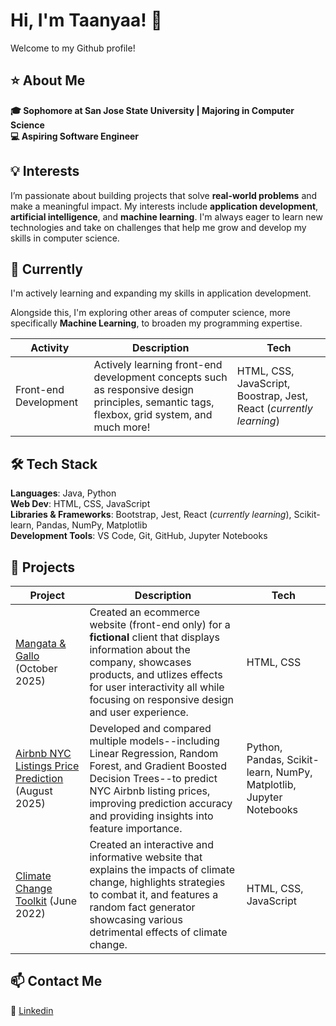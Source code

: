 # Hi, I'm Taanyaa! 👋

Welcome to my Github profile!

## ⭐️ About Me
**🎓 Sophomore at San Jose State University | Majoring in Computer Science**    
**💻 Aspiring Software Engineer**  

## 💡 Interests
I’m passionate about building projects that solve **real-world problems** and make a meaningful impact. My interests include **application development**, **artificial intelligence**, and **machine learning**. I'm always eager to learn new technologies and take on challenges that help me grow and develop my skills in computer science. 

## 🌱 Currently
I'm actively learning and expanding my skills in application development.   

Alongside this, I'm exploring other areas of computer science, more specifically **Machine Learning**, to broaden my programming expertise.

|        Activity      |            Description            |     Tech     |
| -------------------- | --------------------------------- | ------------ |
| Front-end Development | Actively learning front-end development concepts such as responsive design principles, semantic tags, flexbox, grid system, and much more! | HTML, CSS, JavaScript, Boostrap, Jest, React (_currently learning_) |  

## 🛠️ Tech Stack
**Languages**: Java, Python   
**Web Dev**: HTML, CSS, JavaScript    
**Libraries & Frameworks**: Bootstrap, Jest, React (_currently learning_), Scikit-learn, Pandas, NumPy, Matplotlib  
**Development Tools**: VS Code, Git, GitHub, Jupyter Notebooks  

## 📁 Projects
|        Project       |            Description            |     Tech     |
| -------------------- | --------------------------------- | ------------ |
| [Mangata & Gallo](https://github.com/taanyaaharidassprasad06/jewelry-website) (October 2025) | Created an ecommerce website (front-end only) for a **fictional** client that displays information about the company, showcases products, and utlizes effects for user interactivity all while focusing on responsive design and user experience. | HTML, CSS |
| [Airbnb NYC Listings Price Prediction](https://github.com/taanyaaharidassprasad06/airbnb-price-prediction) (August 2025) | Developed and compared multiple models--including Linear Regression, Random Forest, and Gradient Boosted Decision Trees--to predict NYC Airbnb listing prices, improving prediction accuracy and providing insights into feature importance. | Python, Pandas, Scikit-learn, NumPy, Matplotlib, Jupyter Notebooks |
| [Climate Change Toolkit](https://github.com/taanyaaharidassprasad06/climate_toolkit) (June 2022) | Created an interactive and informative website that explains the impacts of climate change, highlights strategies to combat it, and features a random fact generator showcasing various detrimental effects of climate change. | HTML, CSS, JavaScript |


## 📫 Contact Me
🔗 [Linkedin](https://www.linkedin.com/in/taanyaa-hp)



<!--
**taanyaaharidassprasad06/taanyaaharidassprasad06** is a ✨ _special_ ✨ repository because its `README.md` (this file) appears on your GitHub profile.

Here are some ideas to get you started:

- 🔭 I’m currently working on ...
- 🌱 I’m currently learning ...
- 👯 I’m looking to collaborate on ...
- 🤔 I’m looking for help with ...
- 💬 Ask me about ...
- 📫 How to reach me: ...
- 😄 Pronouns: ...
- ⚡ Fun fact: ...
-->
